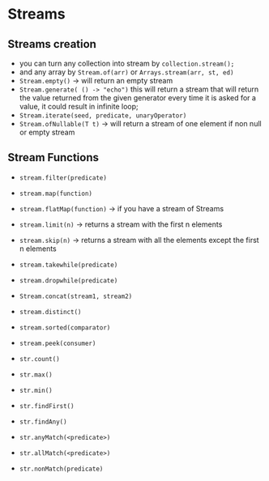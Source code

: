 # Streams

## Streams creation

* you can turn any collection into stream by `collection.stream();`
* and any array by `Stream.of(arr)` or `Arrays.stream(arr, st, ed)`
* `Stream.empty()` -> will return an empty stream
* `Stream.generate( () -> "echo")` this will return a stream that will return the value returned from the given generator 
  every time it is asked for a value, it could result in infinite loop;
* `Stream.iterate(seed, predicate, unaryOperator)`
* `Stream.ofNullable(T t)` -> will return a stream of one element if non null or empty stream

## Stream Functions

* `stream.filter(predicate)`
* `stream.map(function)`
* `stream.flatMap(function)` -> if you have a stream of Streams
* `stream.limit(n)` -> returns a stream with the first n elements
* `stream.skip(n)` -> returns a stream with all the elements except the first n elements
* `stream.takewhile(predicate)`
* `stream.dropwhile(predicate)`
* `Stream.concat(stream1, stream2)`
* `stream.distinct()` 
* `stream.sorted(comparator)`
* `stream.peek(consumer)`

* `str.count()`
* `str.max() `
* `str.min()`
* `str.findFirst()`
* `str.findAny()`
* `str.anyMatch(<predicate>)`
* `str.allMatch(<predicate>)`
* `str.nonMatch(predicate)`



